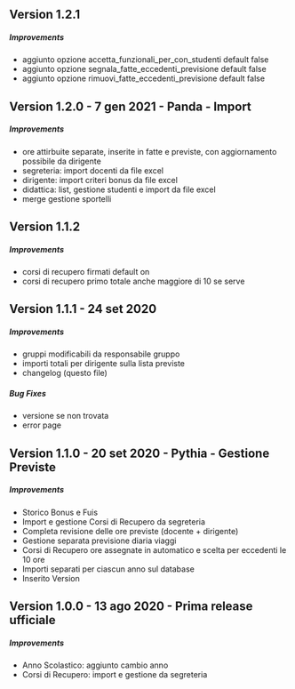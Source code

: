 ## Version 1.2.1

##### Improvements
- aggiunto opzione accetta_funzionali_per_con_studenti default false
- aggiunto opzione segnala_fatte_eccedenti_previsione default false
- aggiunto opzione rimuovi_fatte_eccedenti_previsione default false

## Version 1.2.0 - 7 gen 2021 - Panda - Import

##### Improvements
- ore attirbuite separate, inserite in fatte e previste, con aggiornamento possibile da dirigente
- segreteria: import docenti da file excel
- dirigente: import criteri bonus da file excel
- didattica: list, gestione studenti e import da file excel
- merge gestione sportelli

## Version 1.1.2

##### Improvements
- corsi di recupero firmati default on
- corsi di recupero primo totale anche maggiore di 10 se serve

## Version 1.1.1 - 24 set 2020

##### Improvements
- gruppi modificabili da responsabile gruppo
- importi totali per dirigente sulla lista previste
- changelog (questo file)

##### Bug Fixes
- versione se non trovata
- error page

## Version 1.1.0 - 20 set 2020 - Pythia - Gestione Previste

##### Improvements
- Storico Bonus e Fuis
- Import e gestione Corsi di Recupero da segreteria
- Completa revisione delle ore previste (docente + dirigente)
- Gestione separata previsione diaria viaggi
- Corsi di Recupero ore assegnate in automatico e scelta per eccedenti le 10 ore
- Importi separati per ciascun anno sul database
- Inserito Version

## Version 1.0.0 - 13 ago 2020 - Prima release ufficiale

##### Improvements
- Anno Scolastico: aggiunto cambio anno
- Corsi di Recupero: import e gestione da segreteria
